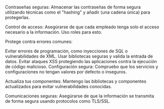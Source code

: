 Contraseñas seguras: Almacenar las contraseñas de forma segura utilizando técnicas como el "hashing" y añadir (una cadena única) para protegerlas.

Control de acceso: Asegúrarse de que cada empleado tenga solo el acceso necesario a la información. Uso roles para esto.

Protege contra errores comunes:

Evitar errores de programación, como inyecciones de SQL o vulnerabilidades de XML. Usar bibliotecas seguras y valida la entrada de datos.
Evitar ataques XSS protegiendo las aplicaciones contra la ejecución de código malicioso.
Configuración segura: Compruebo que los servicios y configuraciones no tengan valores por defecto o inseguros.

Actualiza tus componentes: Mantengo las bibliotecas y componentes actualizados para evitar vulnerabilidades conocidas.

Comunicaciones seguras: Asegúrarse de que la información se transmita de forma segura usando protocolos como TLS/SSL.